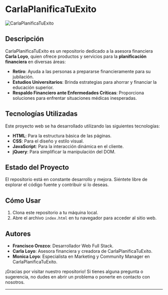# CarlaPlanificaTuExito

![CarlaPlanificaTuExito](https://example.com/path/to/your/image.png)

## Descripción
CarlaPlanificaTuExito es un repositorio dedicado a la asesora financiera **Carla Loyo**, quien ofrece productos y servicios para la **planificación financiera** en diversas áreas:

- **Retiro**: Ayuda a las personas a prepararse financieramente para su jubilación.
- **Estudios Universitarios**: Brinda estrategias para ahorrar y financiar la educación superior.
- **Respaldo Financiero ante Enfermedades Críticas**: Proporciona soluciones para enfrentar situaciones médicas inesperadas.

## Tecnologías Utilizadas
Este proyecto web se ha desarrollado utilizando las siguientes tecnologías:

- **HTML**: Para la estructura básica de las páginas.
- **CSS**: Para el diseño y estilo visual.
- **JavaScript**: Para la interacción dinámica en el cliente.
- **jQuery**: Para simplificar la manipulación del DOM.

## Estado del Proyecto
El repositorio está en constante desarrollo y mejora. Siéntete libre de explorar el código fuente y contribuir si lo deseas.

## Cómo Usar
1. Clona este repositorio a tu máquina local.
2. Abre el archivo `index.html` en tu navegador para acceder al sitio web.

## Autores
- **Francisco Orozco**: Desarrollador Web Full Stack.
- **Carla Loyo**: Asesora financiera y creadora de CarlaPlanificaTuExito.
- **Monica Loyo**: Especialista en Marketing y Community Manager en CarlaPlanificaTuExito.

¡Gracias por visitar nuestro repositorio! Si tienes alguna pregunta o sugerencia, no dudes en abrir un problema o ponerte en contacto con nosotros.

---
